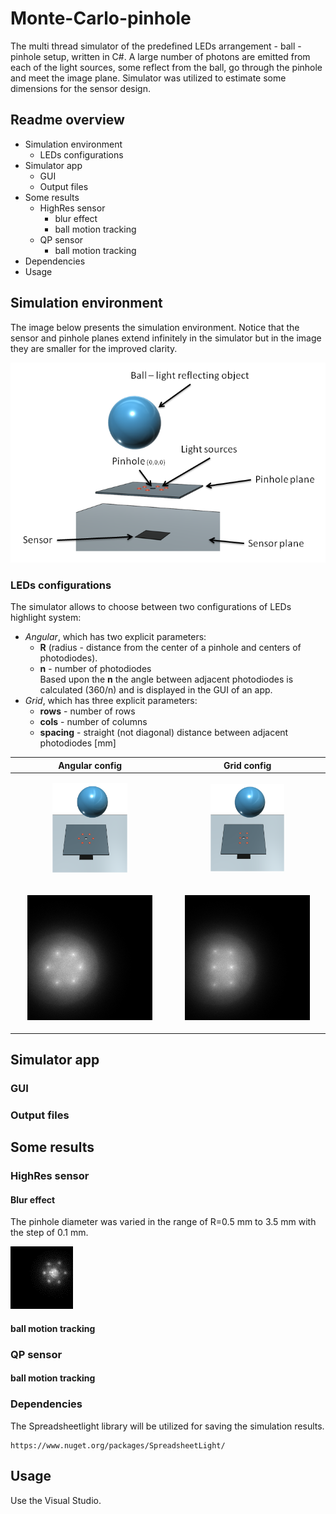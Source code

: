 # Monte-Carlo-pinhole

The multi thread simulator of the predefined LEDs arrangement - ball - pinhole setup, written in C#. A large number of photons are emitted from each of the light sources, some reflect from the ball, go through the pinhole and meet the image plane. Simulator was utilized to estimate some dimensions for the sensor design.

## Readme overview

* Simulation environment
  * LEDs configurations
* Simulator app
  * GUI
  * Output files
* Some results
  * HighRes sensor
    * blur effect
    * ball motion tracking
  * QP sensor
    * ball motion tracking
* Dependencies
* Usage

## Simulation environment

The image below presents the simulation environment. Notice that the sensor and pinhole planes extend infinitely in the simulator but in the image they are smaller for the improved clarity.

![Overview image](./src/Readme.png)

### LEDs configurations
The simulator allows to choose between two configurations of LEDs highlight system:
* _Angular_, which has two explicit parameters:  
  * <b>R</b> (radius - distance from the center of a pinhole and centers of photodiodes).  
  * <b>n</b> - number of photodiodes    
 Based upon the <b>n</b> the angle between adjacent photodiodes is calculated (360/n) and is displayed in the GUI of an app.
* _Grid_, which has three explicit parameters:  
  * <b>rows</b> - number of rows
  * <b>cols</b> - number of columns
  * <b>spacing</b> - straight (not diagonal) distance between adjacent photodiodes [mm]

| Angular config |   Grid config  |
|----------------|----------------|
| <p align="center"><img src="./src/angsm.png" width="50%" height="50%"></p> | <p align="center"><img src="./src/gridsm.png" width="50%" height="50%"></p>  |
| <p align="center"><img src="./src/anglren.png"></p>  | <p align="center"><img src="./src/gridren.png"></p>  |

## Simulator app
### GUI
### Output files
## Some results
### HighRes sensor
#### Blur effect
The pinhole diameter was varied in the range of R=0.5 mm to 3.5 mm with the step of 0.1 mm.

![blur image](./src/blur2.gif)


#### ball motion tracking
### QP sensor
#### ball motion tracking
   
### Dependencies

The Spreadsheetlight library will be utilized for saving the simulation results.
```
https://www.nuget.org/packages/SpreadsheetLight/
```

## Usage

Use the Visual Studio.
